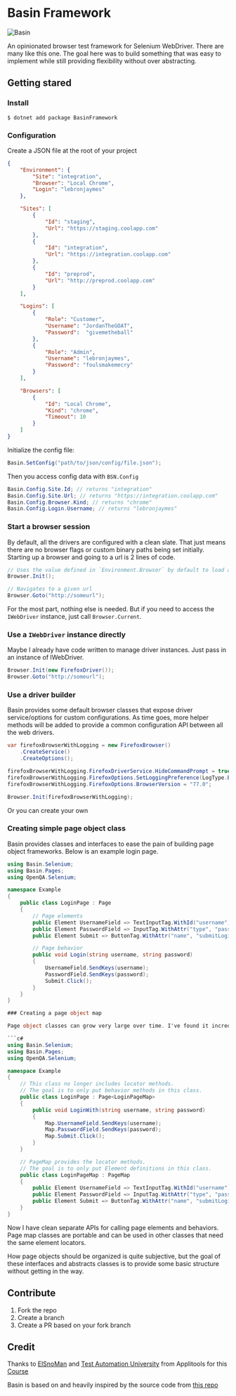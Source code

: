 
# Basin Framework

![Basin](https://github.com/tnypxl/BasinFrameworkDotNetCore/workflows/Basin/badge.svg)

An opinionated browser test framework for Selenium WebDriver. There are many like this one. The goal here was to build something that was easy to implement while still providing flexibility without over abstracting.

## Getting stared

### Install 

```
$ dotnet add package BasinFramework
```

### Configuration

Create a JSON file at the root of your project

```json
{
    "Environment": {
        "Site": "integration",
        "Browser": "Local Chrome",
        "Login": "lebronjaymes"
    },

    "Sites": [
        {
            "Id": "staging",
            "Url": "https://staging.coolapp.com"
        },
        {
            "Id": "integration",
            "Url": "https://integration.coolapp.com"
        },
        {
            "Id": "preprod",
            "Url": "http://preprod.coolapp.com"
        }
    ],

    "Logins": [
        {
            "Role": "Customer",
            "Username": "JordanTheGOAT",
            "Password":  "givemetheball" 
        },
        {
            "Role": "Admin",
            "Username": "lebronjaymes",
            "Password": "foulsmakemecry"
        }
    ],

    "Browsers": [
        {
            "Id": "Local Chrome",
            "Kind": "chrome",
            "Timeout": 10
        }
    ]
}
```

Initialize the config file:

```csharp
Basin.SetConfig("path/to/json/config/file.json");
```

Then you access config data with `BSN.Config`

```csharp
Basin.Config.Site.Id; // returns "integration"
Basin.Config.Site.Url; // returns "https://integration.coolapp.com"
Basin.Config.Browser.Kind; // returns "chrome"
Basin.Config.Login.Username; // returns "lebronjaymes"
```

### Start a browser session

By default, all the drivers are configured with a clean slate. That just means there are no browser flags or custom binary paths being set initially. Starting up a browser and going to a url is 2 lines of code.

```c#
// Uses the value defined in `Environment.Browser` by default to load a listed browser config by its `Id`
Browser.Init(); 

// Navigates to a given url
Browser.Goto("http://someurl");
```

For the most part, nothing else is needed. But if you need to access the `IWebDriver` instance, just call `Browser.Current`.

### Use a `IWebDriver` instance directly

Maybe I already have code written to manage driver instances. Just pass in an instance of IWebDriver.

```c#
Browser.Init(new FirefoxDriver());
Browser.Goto("http://someurl");
```

### Use a driver builder

Basin provides some default browser classes that expose driver service/options for custom configurations. As time goes, more helper methods will be added to provide a common configuration API between all the web drivers.

```c#
var firefoxBrowserWithLogging = new FirefoxBrowser()
    .CreateService()
    .CreateOptions();

firefoxBrowserWithLogging.FirefoxDriverService.HideCommandPrompt = true;
firefoxBrowserWithLogging.FirefoxOptions.SetLoggingPreference(LogType.Browser, LogLevel.All);
firefoxBrowserWithLogging.FirefoxOptions.BrowserVersion = "77.0";

Browser.Init(firefoxBrowserWithLogging);
```

Or you can create your own 


### Creating simple page object class

Basin provides classes and interfaces to ease the pain of building page object frameworks. Below is an example login page.

```c#
using Basin.Selenium;
using Basin.Pages;
using OpenQA.Selenium;

namespace Example
{
    public class LoginPage : Page
    {	
        // Page elements
        public Element UsernameField => TextInputTag.WithId("username");
        public Element PasswordField => InputTag.WithAttr("type", "password").WithId("password");
        public Element Submit => ButtonTag.WithAttr("name", "submitLogin");

        // Page behavior
        public void Login(string username, string password)
        {
            UsernameField.SendKeys(username);
            PasswordField.SendKeys(password);
            Submit.Click();
        }
    }
}

### Creating a page object map

Page object classes can grow very large over time. I've found it incredibly difficult to retain readability and clarity with a single class. So instead of keeping everything in a single massive class, I break it down into to 2 classes. A page class for behaviors and a page map class for storing the element locators. Below its how its accomplished:

```c#
using Basin.Selenium;
using Basin.Pages;
using OpenQA.Selenium;

namespace Example
{
    // This class no longer includes locator methods.
    // The goal is to only put behavior methods in this class.
    public class LoginPage : Page<LoginPageMap>
    {
        public void LoginWith(string username, string password)
        {
            Map.UsernameField.SendKeys(username);
            Map.PasswordField.SendKeys(password);
            Map.Submit.Click();
        }
    }

    // PageMap provides the locator methods.
    // The goal is to only put Element definitions in this class.
    public class LoginPageMap : PageMap
    {
        public Element UsernameField => TextInputTag.WithId("username");
        public Element PasswordField => InputTag.WithAttr("type", "password").WithId("password");
        public Element Submit => ButtonTag.WithAttr("name", "submitLogin");
    }
}
```

Now I have clean separate APIs for calling page elements and behaviors. Page map classes are portable and can be used in other classes that need the same element locators. 

How page objects should be organized is quite subjective, but the goal of these interfaces and abstracts classes is to provide some basic structure without getting in the way.

## Contribute

1. Fork the repo
2. Create a branch
3. Create a PR based on your fork branch

## Credit

Thanks to [ElSnoMan](https://github.com/ElSnoMan) and
[Test Automation University](https://testautomationu.applitools.com/)
from Applitools for this [Course](https://testautomationu.applitools.com/test-automation-framework-csharp/)

Basin is based on and heavily inspired by the source code from [this repo](https://github.com/ElSnoMan/from-scripting-to-framework)




